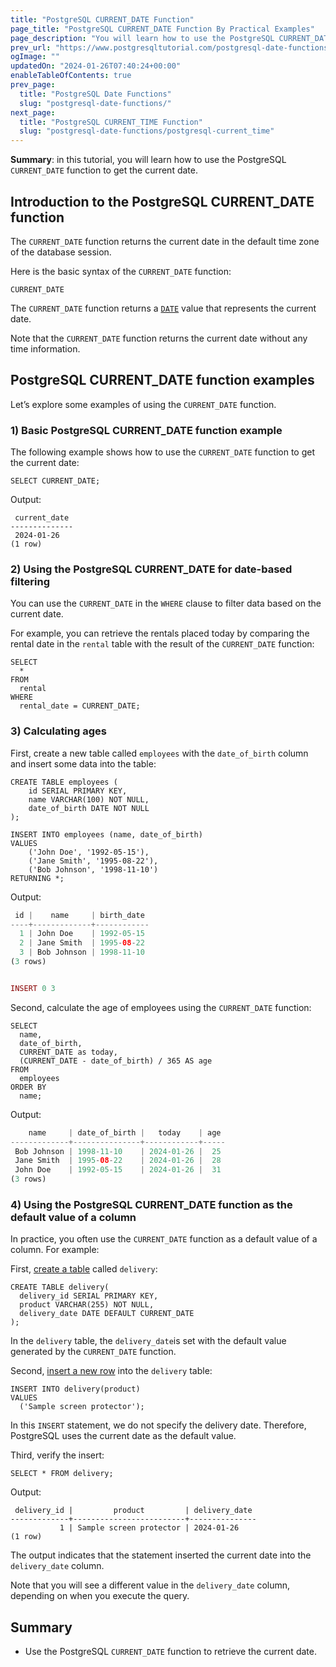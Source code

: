```yaml
---
title: "PostgreSQL CURRENT_DATE Function"
page_title: "PostgreSQL CURRENT_DATE Function By Practical Examples"
page_description: "You will learn how to use the PostgreSQL CURRENT_DATE function to get the current date of the PostgreSQL server."
prev_url: "https://www.postgresqltutorial.com/postgresql-date-functions/postgresql-current_date/"
ogImage: ""
updatedOn: "2024-01-26T07:40:24+00:00"
enableTableOfContents: true
prev_page: 
  title: "PostgreSQL Date Functions"
  slug: "postgresql-date-functions/"
next_page: 
  title: "PostgreSQL CURRENT_TIME Function"
  slug: "postgresql-date-functions/postgresql-current_time"
---
```





**Summary**: in this tutorial, you will learn how to use the PostgreSQL `CURRENT_DATE` function to get the current date.


## Introduction to the PostgreSQL CURRENT\_DATE function

The `CURRENT_DATE` function returns the current date in the default time zone of the database session.

Here is the basic syntax of the `CURRENT_DATE` function:


```phpsql
CURRENT_DATE
```
The `CURRENT_DATE` function returns a [`DATE`](../postgresql-tutorial/postgresql-date) value that represents the current date.

Note that the `CURRENT_DATE` function returns the current date without any time information.


## PostgreSQL CURRENT\_DATE function examples

Let’s explore some examples of using the `CURRENT_DATE` function.


### 1\) Basic PostgreSQL CURRENT\_DATE function example

The following example shows how to use the `CURRENT_DATE` function to get the current date:


```
SELECT CURRENT_DATE;
```
Output:


```
 current_date
--------------
 2024-01-26
(1 row)

```

### 2\) Using the PostgreSQL CURRENT\_DATE for date\-based filtering

You can use the `CURRENT_DATE` in the `WHERE` clause to filter data based on the current date.

For example, you can retrieve the rentals placed today by comparing the rental date in the `rental` table with the result of the `CURRENT_DATE` function:


```
SELECT 
  * 
FROM 
  rental 
WHERE 
  rental_date = CURRENT_DATE;
```

### 3\) Calculating ages

First, create a new table called `employees` with the `date_of_birth` column and insert some data into the table:


```
CREATE TABLE employees (
    id SERIAL PRIMARY KEY,
    name VARCHAR(100) NOT NULL,
    date_of_birth DATE NOT NULL
);

INSERT INTO employees (name, date_of_birth) 
VALUES
    ('John Doe', '1992-05-15'),
    ('Jane Smith', '1995-08-22'),
    ('Bob Johnson', '1998-11-10')
RETURNING *;
```
Output:


```php
 id |    name     | birth_date
----+-------------+------------
  1 | John Doe    | 1992-05-15
  2 | Jane Smith  | 1995-08-22
  3 | Bob Johnson | 1998-11-10
(3 rows)


INSERT 0 3
```
Second, calculate the age of employees using the `CURRENT_DATE` function:


```
SELECT 
  name, 
  date_of_birth, 
  CURRENT_DATE as today,
  (CURRENT_DATE - date_of_birth) / 365 AS age 
FROM 
  employees 
ORDER BY 
  name;
```
Output:


```php
    name     | date_of_birth |   today    | age
-------------+---------------+------------+-----
 Bob Johnson | 1998-11-10    | 2024-01-26 |  25
 Jane Smith  | 1995-08-22    | 2024-01-26 |  28
 John Doe    | 1992-05-15    | 2024-01-26 |  31
(3 rows)
```

### 4\) Using the PostgreSQL CURRENT\_DATE function as the default value of a column

In practice, you often use the `CURRENT_DATE` function as a default value of a column. For example:

First, [create a table](../postgresql-tutorial/postgresql-create-table) called `delivery`:


```
CREATE TABLE delivery(
  delivery_id SERIAL PRIMARY KEY, 
  product VARCHAR(255) NOT NULL, 
  delivery_date DATE DEFAULT CURRENT_DATE
);
```
In the `delivery` table, the `delivery_date`is set with the default value generated by the `CURRENT_DATE` function.

Second, [insert a new row](../postgresql-tutorial/postgresql-insert) into the `delivery` table:


```
INSERT INTO delivery(product) 
VALUES 
  ('Sample screen protector');
```
In this `INSERT` statement, we do not specify the delivery date. Therefore, PostgreSQL uses the current date as the default value.

Third, verify the insert:


```
SELECT * FROM delivery;
```
Output:


```
 delivery_id |         product         | delivery_date
-------------+-------------------------+---------------
           1 | Sample screen protector | 2024-01-26
(1 row)
```
The output indicates that the statement inserted the current date into the `delivery_date` column.

Note that you will see a different value in the `delivery_date` column, depending on when you execute the query.


## Summary

* Use the PostgreSQL `CURRENT_DATE` function to retrieve the current date.

